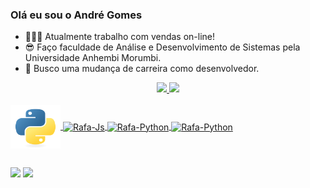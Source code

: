 ### Olá eu sou o André Gomes


- 👨🏻‍💻 Atualmente trabalho com vendas on-line!
- 😎 Faço faculdade de Análise e Desenvolvimento de Sistemas pela Universidade Anhembi Morumbi.
- 👾 Busco uma mudança de carreira como desenvolvedor.

<div align="center">
  <a href="https://github.com/aaandregomes">
  <img width="45%" src="https://github-readme-stats.vercel.app/api?username=aaandregomes&show_icons=true&theme=dark&include_all_commits=true&count_private=true"/>
  <img width="50%" src="https://github-readme-stats.vercel.app/api/top-langs/?username=aaandregomes&layout=compact&langs_count=7&theme=dark"/>
</div>
<div style="display: inline_block"><br>
    <img align="center" alt="Rafa-Python" height="70" width="80" src="https://raw.githubusercontent.com/devicons/devicon/master/icons/python/python-original.svg">
    <img align="center" alt="Rafa-Js" height="70" width="80" src="https://cdn.jsdelivr.net/gh/devicons/devicon/icons/mongodb/mongodb-original-wordmark.svg" />
    <img align="center" alt="Rafa-Python" height="70" width="80" src="https://cdn.jsdelivr.net/gh/devicons/devicon/icons/nodejs/nodejs-original-wordmark.svg" /> 
     <img align="center" alt="Rafa-Python" height="70" width="80" src="https://cdn.jsdelivr.net/gh/devicons/devicon/icons/mysql/mysql-original-wordmark.svg" />
  </div>      
  
  ##
  </div> 
  <a href="https://www.linkedin.com/in/andr%C3%A9-gomes-948a98239/" target="_blank"><img src="https://img.shields.io/badge/-LinkedIn-%230077B5?style=for-the-badge&logo=linkedin&logoColor=white" target="_blank"></a>
   <a href = "mailto:andregomes.santanaa@gmail.com"><img src="https://img.shields.io/badge/Gmail-D14836?style=for-the-badge&logo=gmail&logoColor=white"_blank"></a>
  
  </div> 
